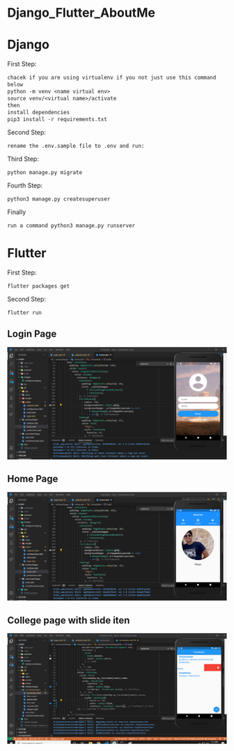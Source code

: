 # Django_Flutter_AboutMe

# Django


First Step:

    chacek if you are using virtualenv if you not just use this command below
    python -m venv <name virtual env>
    source venv/<virtual name>/activate
    then
    install dependencies
    pip3 install -r requirements.txt
        
Second Step:

    rename the .env.sample file to .env and run:

Third Step:

    python manage.py migrate

Fourth Step:

    python3 manage.py createsuperuser
  
Finally

    run a command python3 manage.py runserver
    
    
# Flutter


First Step:

    flutter packages get
        
Second Step:

    flutter run

## Login Page

    
<img src="server/imagens/Login.png" alt="">


## Home Page


<img src="server/imagens/Home.png" alt="">


## College page with slide iten


<img src="server/imagens/Slide.png" alt="">
